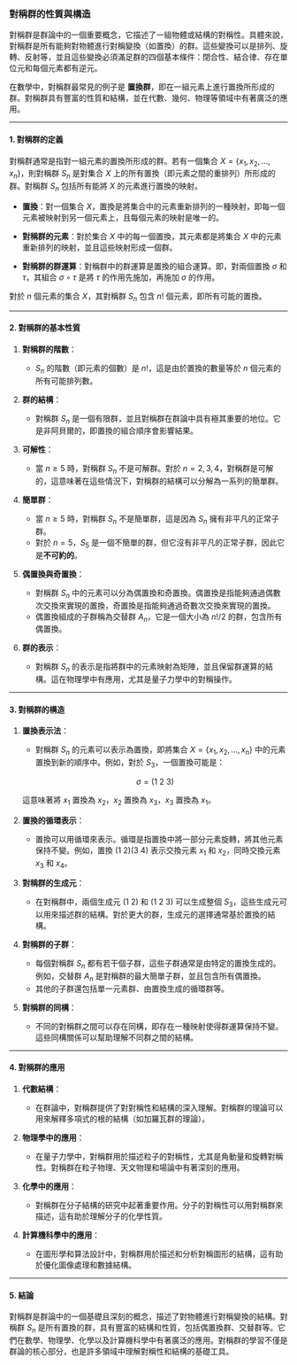 ### **對稱群的性質與構造**

對稱群是群論中的一個重要概念，它描述了一組物體或結構的對稱性。具體來說，對稱群是所有能夠對物體進行對稱變換（如置換）的群。這些變換可以是排列、旋轉、反射等，並且這些變換必須滿足群的四個基本條件：閉合性、結合律、存在單位元和每個元素都有逆元。

在數學中，對稱群最常見的例子是 **置換群**，即在一組元素上進行置換所形成的群。對稱群具有豐富的性質和結構，並在代數、幾何、物理等領域中有著廣泛的應用。

---

#### **1. 對稱群的定義**

對稱群通常是指對一組元素的置換所形成的群。若有一個集合 $X = \{ x_1, x_2, \dots, x_n \}$，則對稱群 $S_n$ 是對集合 $X$ 上的所有置換（即元素之間的重排列）所形成的群。對稱群 $S_n$ 包括所有能將 $X$ 的元素進行置換的映射。

- **置換**：對一個集合 $X$，置換是將集合中的元素重新排列的一種映射，即每一個元素被映射到另一個元素上，且每個元素的映射是唯一的。

- **對稱群的元素**：對於集合 $X$ 中的每一個置換，其元素都是將集合 $X$ 中的元素重新排列的映射，並且這些映射形成一個群。

- **對稱群的群運算**：對稱群中的群運算是置換的組合運算。即，對兩個置換 $\sigma$ 和 $\tau$，其組合 $\sigma \circ \tau$ 是將 $\tau$ 的作用先施加，再施加 $\sigma$ 的作用。

對於 $n$ 個元素的集合 $X$，其對稱群 $S_n$ 包含 $n!$ 個元素，即所有可能的置換。

---

#### **2. 對稱群的基本性質**

1. **對稱群的階數**：
   - $S_n$ 的階數（即元素的個數）是 $n!$，這是由於置換的數量等於 $n$ 個元素的所有可能排列數。
   
2. **群的結構**：
   - 對稱群 $S_n$ 是一個有限群，並且對稱群在群論中具有極其重要的地位。它是非阿貝爾的，即置換的組合順序會影響結果。

3. **可解性**：
   - 當 $n \geq 5$ 時，對稱群 $S_n$ 不是可解群。對於 $n = 2, 3, 4$，對稱群是可解的，這意味著在這些情況下，對稱群的結構可以分解為一系列的簡單群。
   
4. **簡單群**：
   - 當 $n \geq 5$ 時，對稱群 $S_n$ 不是簡單群，這是因為 $S_n$ 擁有非平凡的正常子群。
   - 對於 $n = 5$，$S_5$ 是一個不簡單的群，但它沒有非平凡的正常子群，因此它是**不可約的**。

5. **偶置換與奇置換**：
   - 對稱群 $S_n$ 中的元素可以分為偶置換和奇置換。偶置換是指能夠通過偶數次交換來實現的置換，奇置換是指能夠通過奇數次交換來實現的置換。
   - 偶置換組成的子群稱為交替群 $A_n$，它是一個大小為 $n!/2$ 的群，包含所有偶置換。

6. **群的表示**：
   - 對稱群 $S_n$ 的表示是指將群中的元素映射為矩陣，並且保留群運算的結構。這在物理學中有應用，尤其是量子力學中的對稱操作。

---

#### **3. 對稱群的構造**

1. **置換表示法**：
   - 對稱群 $S_n$ 的元素可以表示為置換，即將集合 $X = \{ x_1, x_2, \dots, x_n \}$ 中的元素置換到新的順序中。例如，對於 $S_3$，一個置換可能是：
   
   $$\sigma = (1 \ 2 \ 3)$$
   
   這意味著將 $x_1$ 置換為 $x_2$，$x_2$ 置換為 $x_3$，$x_3$ 置換為 $x_1$。

2. **置換的循環表示**：
   - 置換可以用循環來表示。循環是指置換中將一部分元素旋轉，將其他元素保持不變。例如，置換 $(1 \ 2)(3 \ 4)$ 表示交換元素 $x_1$ 和 $x_2$，同時交換元素 $x_3$ 和 $x_4$。

3. **對稱群的生成元**：
   - 在對稱群中，兩個生成元 $(1 \ 2)$ 和 $(1 \ 2 \ 3)$ 可以生成整個 $S_3$，這些生成元可以用來描述群的結構。對於更大的群，生成元的選擇通常基於置換的結構。

4. **對稱群的子群**：
   - 每個對稱群 $S_n$ 都有若干個子群，這些子群通常是由特定的置換生成的。例如，交替群 $A_n$ 是對稱群的最大簡單子群，並且包含所有偶置換。
   - 其他的子群還包括單一元素群、由置換生成的循環群等。

5. **對稱群的同構**：
   - 不同的對稱群之間可以存在同構，即存在一種映射使得群運算保持不變。這些同構關係可以幫助理解不同群之間的結構。

---

#### **4. 對稱群的應用**

1. **代數結構**：
   - 在群論中，對稱群提供了對對稱性和結構的深入理解。對稱群的理論可以用來解釋多項式的根的結構（如加羅瓦群的理論）。

2. **物理學中的應用**：
   - 在量子力學中，對稱群用於描述粒子的對稱性，尤其是角動量和旋轉對稱性。對稱群在粒子物理、天文物理和場論中有著深刻的應用。

3. **化學中的應用**：
   - 對稱群在分子結構的研究中起著重要作用。分子的對稱性可以用對稱群來描述，這有助於理解分子的化學性質。

4. **計算機科學中的應用**：
   - 在圖形學和算法設計中，對稱群用於描述和分析對稱圖形的結構，這有助於優化圖像處理和數據結構。

---

#### **5. 結論**

對稱群是群論中的一個基礎且深刻的概念，描述了對物體進行對稱變換的結構。對稱群 $S_n$ 是所有置換的群，具有豐富的結構和性質，包括偶置換群、交替群等。它們在數學、物理學、化學以及計算機科學中有著廣泛的應用。對稱群的學習不僅是群論的核心部分，也是許多領域中理解對稱性和結構的基礎工具。